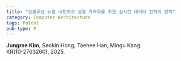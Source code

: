 ```yaml
---
title: "컨볼루션 뉴럴 네트워크 실행 가속화를 위한 실시간 데이터 전처리 장치"
category: Computer Architecture
tags: Patent
pub-type: P
---
```


**Jungrae Kim**, Seokin Hong, Taehee Han, Mingu Kang<br>
KR(10-2763260), 2025.
